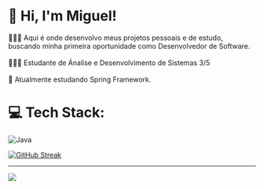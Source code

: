 
# 👋 Hi, I'm Miguel!<br>
👨🏻‍💻 Aqui é onde desenvolvo meus projetos pessoais e de estudo, buscando minha primeira oportunidade como Desenvolvedor de Software.<br/><br>👩🏻‍🎓 Estudante de Ánalise e Desenvolvimento de Sistemas 3/5 <br/><br>💭 Atualmente estudando Spring Framework. <br/>
# 💻 Tech Stack:
![Java](https://skillicons.dev/icons?i=java,python,c,spring,mysql,postgresql,maven,hibernate,vue)
<!--GithubStats -->
[![GitHub Streak](https://github-readme-streak-stats.herokuapp.com?user=migueldelgg&theme=vue-dark&date_format=M%20j%5B%2C%20Y%5D&card_width=490)](https://git.io/streak-stats)<br/>


---

<!-- Proudly created with GPRM ( https://gprm.itsvg.in ) -->
[![](https://visitcount.itsvg.in/api?id=migueldelgg&label=Profile%20Views&color=7&icon=3&pretty=false)](https://visitcount.itsvg.in)
